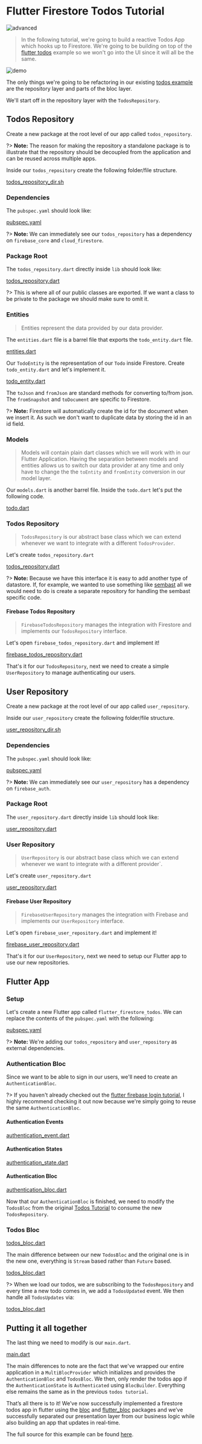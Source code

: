 # Flutter Firestore Todos Tutorial

![advanced](https://img.shields.io/badge/level-advanced-red.svg)

> In the following tutorial, we're going to build a reactive Todos App which hooks up to Firestore. We're going to be building on top of the [flutter todos](https://mit-73.github.io/true_bloc/#/fluttertodostutorial) example so we won't go into the UI since it will all be the same.

![demo](./assets/gifs/flutter_firestore_todos.gif)

The only things we're going to be refactoring in our existing [todos example](https://github.com/mit-73/true_bloc/tree/master/examples/flutter_todos) are the repository layer and parts of the bloc layer.

We'll start off in the repository layer with the `TodosRepository`.

## Todos Repository

Create a new package at the root level of our app called `todos_repository`.

?> **Note:** The reason for making the repository a standalone package is to illustrate that the repository should be decoupled from the application and can be reused across multiple apps.

Inside our `todos_repository` create the following folder/file structure.

[todos_repository_dir.sh](../_snippets/flutter_firestore_todos_tutorial/todos_repository_dir.sh.md ':include')

### Dependencies

The `pubspec.yaml` should look like:

[pubspec.yaml](../_snippets/flutter_firestore_todos_tutorial/todos_repository_pubspec.yaml.md ':include')

?> **Note:** We can immediately see our `todos_repository` has a dependency on `firebase_core` and `cloud_firestore`.

### Package Root

The `todos_repository.dart` directly inside `lib` should look like:

[todos_repository.dart](../_snippets/flutter_firestore_todos_tutorial/todos_repository_library.dart.md ':include')

?> This is where all of our public classes are exported. If we want a class to be private to the package we should make sure to omit it.

### Entities

> Entities represent the data provided by our data provider.

The `entities.dart` file is a barrel file that exports the `todo_entity.dart`
file.

[entities.dart](../_snippets/flutter_firestore_todos_tutorial/entities_barrel.dart.md ':include')

Our `TodoEntity` is the representation of our `Todo` inside Firestore.
Create `todo_entity.dart` and let's implement it.

[todo_entity.dart](../_snippets/flutter_firestore_todos_tutorial/todo_entity.dart.md ':include')

The `toJson` and `fromJson` are standard methods for converting to/from json.
The `fromSnapshot` and `toDocument` are specific to Firestore.

?> **Note:** Firestore will automatically create the id for the document when we insert it. As such we don't want to duplicate data by storing the id in an id field.

### Models

> Models will contain plain dart classes which we will work with in our Flutter Application. Having the separation between models and entities allows us to switch our data provider at any time and only have to change the the `toEntity` and `fromEntity` conversion in our model layer.

Our `models.dart` is another barrel file.
Inside the `todo.dart` let's put the following code.

[todo.dart](../_snippets/flutter_firestore_todos_tutorial/todo.dart.md ':include')

### Todos Repository

> `TodosRepository` is our abstract base class which we can extend whenever we want to integrate with a different `TodosProvider`.

Let's create `todos_repository.dart`

[todos_repository.dart](../_snippets/flutter_firestore_todos_tutorial/todos_repository.dart.md ':include')

?> **Note:** Because we have this interface it is easy to add another type of datastore. If, for example, we wanted to use something like [sembast](https://pub.dev/flutter/packages?q=sembast) all we would need to do is create a separate repository for handling the sembast specific code.

#### Firebase Todos Repository

> `FirebaseTodosRepository` manages the integration with Firestore and implements our `TodosRepository` interface.

Let's open `firebase_todos_repository.dart` and implement it!

[firebase_todos_repository.dart](../_snippets/flutter_firestore_todos_tutorial/firebase_todos_repository.dart.md ':include')

That's it for our `TodosRepository`, next we need to create a simple `UserRepository` to manage authenticating our users.

## User Repository

Create a new package at the root level of our app called `user_repository`.

Inside our `user_repository` create the following folder/file structure.

[user_repository_dir.sh](../_snippets/flutter_firestore_todos_tutorial/user_repository_dir.sh.md ':include')

### Dependencies

The `pubspec.yaml` should look like:

[pubspec.yaml](../_snippets/flutter_firestore_todos_tutorial/user_repository_pubspec.yaml.md ':include')

?> **Note:** We can immediately see our `user_repository` has a dependency on `firebase_auth`.

### Package Root

The `user_repository.dart` directly inside `lib` should look like:

[user_repository.dart](../_snippets/flutter_firestore_todos_tutorial/user_repository_library.dart.md ':include')

### User Repository

> `UserRepository` is our abstract base class which we can extend whenever we want to integrate with a different provider`.

Let's create `user_repository.dart`

[user_repository.dart](../_snippets/flutter_firestore_todos_tutorial/user_repository.dart.md ':include')

#### Firebase User Repository

> `FirebaseUserRepository` manages the integration with Firebase and implements our `UserRepository` interface.

Let's open `firebase_user_repository.dart` and implement it!

[firebase_user_repository.dart](../_snippets/flutter_firestore_todos_tutorial/firebase_user_repository.dart.md ':include')

That's it for our `UserRepository`, next we need to setup our Flutter app to use our new repositories.

## Flutter App

### Setup

Let's create a new Flutter app called `flutter_firestore_todos`. We can replace the contents of the `pubspec.yaml` with the following:

[pubspec.yaml](../_snippets/flutter_firestore_todos_tutorial/pubspec.yaml.md ':include')

?> **Note:** We're adding our `todos_repository` and `user_repository` as external dependencies.

### Authentication Bloc

Since we want to be able to sign in our users, we'll need to create an `AuthenticationBloc`.

?> If you haven't already checked out the [flutter firebase login tutorial](https://mit-73.github.io/true_bloc/#/flutterfirebaselogintutorial), I highly recommend checking it out now because we're simply going to reuse the same `AuthenticationBloc`.

#### Authentication Events

[authentication_event.dart](../_snippets/flutter_firestore_todos_tutorial/authentication_event.dart.md ':include')

#### Authentication States

[authentication_state.dart](../_snippets/flutter_firestore_todos_tutorial/authentication_state.dart.md ':include')

#### Authentication Bloc

[authentication_bloc.dart](../_snippets/flutter_firestore_todos_tutorial/authentication_bloc.dart.md ':include')

Now that our `AuthenticationBloc` is finished, we need to modify the `TodosBloc` from the original [Todos Tutorial](https://mit-73.github.io/true_bloc/#/fluttertodostutorial) to consume the new `TodosRepository`.

### Todos Bloc

[todos_bloc.dart](../_snippets/flutter_firestore_todos_tutorial/todos_bloc.dart.md ':include')

The main difference between our new `TodosBloc` and the original one is in the new one, everything is `Stream` based rather than `Future` based.

[todos_bloc.dart](../_snippets/flutter_firestore_todos_tutorial/map_load_todos_to_state.dart.md ':include')

?> When we load our todos, we are subscribing to the `TodosRepository` and every time a new todo comes in, we add a `TodosUpdated` event. We then handle all `TodosUpdates` via:

[todos_bloc.dart](../_snippets/flutter_firestore_todos_tutorial/map_todos_updated_to_state.dart.md ':include')

## Putting it all together

The last thing we need to modify is our `main.dart`.

[main.dart](../_snippets/flutter_firestore_todos_tutorial/main.dart.md ':include')

The main differences to note are the fact that we've wrapped our entire application in a `MultiBlocProvider` which initializes and provides the `AuthenticationBloc` and `TodosBloc`. We then, only render the todos app if the `AuthenticationState` is `Authenticated` using `BlocBuilder`. Everything else remains the same as in the previous `todos tutorial`.

That’s all there is to it! We’ve now successfully implemented a firestore todos app in flutter using the [bloc](https://pub.dev/packages/true_bloc) and [flutter_bloc](https://pub.dev/packages/flutter_bloc) packages and we’ve successfully separated our presentation layer from our business logic while also building an app that updates in real-time.

The full source for this example can be found [here](https://github.com/mit-73/true_bloc/tree/master/examples/flutter_firestore_todos).
